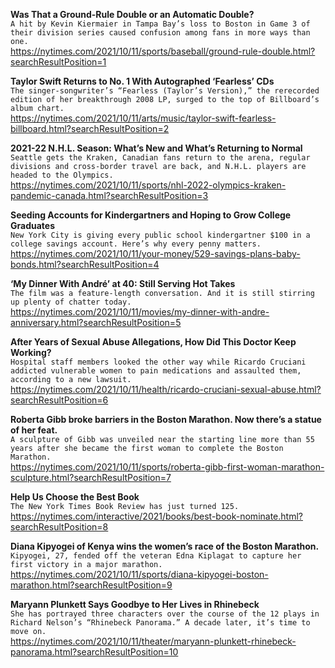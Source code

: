 **Was That a Ground-Rule Double or an Automatic Double?**\
`A hit by Kevin Kiermaier in Tampa Bay’s loss to Boston in Game 3 of their division series caused confusion among fans in more ways than one.`\
https://nytimes.com/2021/10/11/sports/baseball/ground-rule-double.html?searchResultPosition=1

**Taylor Swift Returns to No. 1 With Autographed ‘Fearless’ CDs**\
`The singer-songwriter’s “Fearless (Taylor’s Version),” the rerecorded edition of her breakthrough 2008 LP, surged to the top of Billboard’s album chart.`\
https://nytimes.com/2021/10/11/arts/music/taylor-swift-fearless-billboard.html?searchResultPosition=2

**2021-22 N.H.L. Season: What’s New and What’s Returning to Normal**\
`Seattle gets the Kraken, Canadian fans return to the arena, regular divisions and cross-border travel are back, and N.H.L. players are headed to the Olympics.`\
https://nytimes.com/2021/10/11/sports/nhl-2022-olympics-kraken-pandemic-canada.html?searchResultPosition=3

**Seeding Accounts for Kindergartners and Hoping to Grow College Graduates**\
`New York City is giving every public school kindergartner $100 in a college savings account. Here’s why every penny matters.`\
https://nytimes.com/2021/10/11/your-money/529-savings-plans-baby-bonds.html?searchResultPosition=4

**‘My Dinner With André’ at 40: Still Serving Hot Takes**\
`The film was a feature-length conversation. And it is still stirring up plenty of chatter today.`\
https://nytimes.com/2021/10/11/movies/my-dinner-with-andre-anniversary.html?searchResultPosition=5

**After Years of Sexual Abuse Allegations, How Did This Doctor Keep Working?**\
`Hospital staff members looked the other way while Ricardo Cruciani addicted vulnerable women to pain medications and assaulted them, according to a new lawsuit.`\
https://nytimes.com/2021/10/11/health/ricardo-cruciani-sexual-abuse.html?searchResultPosition=6

**Roberta Gibb broke barriers in the Boston Marathon. Now there’s a statue of her feat.**\
`A sculpture of Gibb was unveiled near the starting line more than 55 years after she became the first woman to complete the Boston Marathon.`\
https://nytimes.com/2021/10/11/sports/roberta-gibb-first-woman-marathon-sculpture.html?searchResultPosition=7

**Help Us Choose the Best Book**\
`The New York Times Book Review has just turned 125.`\
https://nytimes.com/interactive/2021/books/best-book-nominate.html?searchResultPosition=8

**Diana Kipyogei of Kenya wins the women’s race of the Boston Marathon.**\
`Kipyogei, 27, fended off the veteran Edna Kiplagat to capture her first victory in a major marathon.`\
https://nytimes.com/2021/10/11/sports/diana-kipyogei-boston-marathon.html?searchResultPosition=9

**Maryann Plunkett Says Goodbye to Her Lives in Rhinebeck**\
`She has portrayed three characters over the course of the 12 plays in Richard Nelson’s “Rhinebeck Panorama.” A decade later, it’s time to move on.`\
https://nytimes.com/2021/10/11/theater/maryann-plunkett-rhinebeck-panorama.html?searchResultPosition=10

